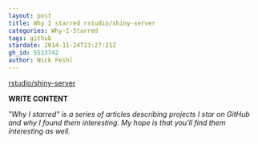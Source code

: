 ```yaml
---
layout: post
title: Why I starred rstudio/shiny-server
categories: Why-I-Starred
tags: github
stardate: 2014-11-24T23:27:21Z
gh_id: 5513742
author: Nick Peihl
---
```


[rstudio/shiny-server](star.repo.html_url)

**WRITE CONTENT**

*"Why I starred" is a series of articles describing projects I star on GitHub and why I found them interesting. My hope is that you'll find them interesting as well.*

